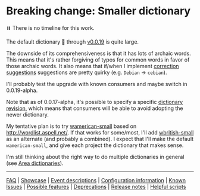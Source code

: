 # Breaking change: Smaller dictionary

⏸️ There is no timeline for this work.

The default dictionary 📘 through [v0.0.19](https://github.com/check-spelling/check-spelling/releases/tag/v0.0.19) is quite large.

The downside of its comprehensiveness is that it has lots of archaic words.
This means that it's rather forgiving of typos for common words in favor of those archaic words.
It also means that if/when I implement [correction suggestions](./Feature:-Suggest-corrections.md) suggestions are pretty quirky (e.g. `Debian` -> `cebian`).

I'll probably test the upgrade with known consumers and maybe switch in 0.0.19-alpha.

Note that as of 0.0.17-alpha, it's possible to specify a specific [dictionary revision](./Feature:-Versioned-dictionaries.md), which means that consumers will be able to avoid adopting the newer dictionary.

My tentative plan is to try [wamerican-small](https://packages.debian.org/sid/wamerican-small) based on http://wordlist.aspell.net/.
If that works for some/most, I'll add [wbritish-small](https://packages.debian.org/sid/wbritish-small) as an alternate (and probably a combined).
I expect that I'll make the default `wamerican-small`, and give each project the dictionary that makes sense.

I'm still thinking about the right way to do multiple dictionaries in general (see [Area dictionaries](./Feature:-Area-dictionaries.md)).

---
[FAQ](FAQ.md) | [Showcase](Showcase.md) | [Event descriptions](Event-descriptions.md) | [Configuration information](Configuration-information.md) | [Known Issues](Known-Issues.md) | [Possible features](Possible-features.md) | [Deprecations](Deprecations.md) | [Release notes](Release-notes.md) | [Helpful scripts](Helpful-scripts.md)
